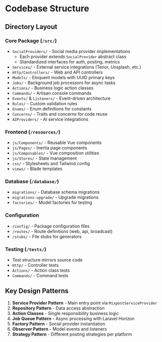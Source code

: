 # Codebase Structure

## Directory Layout

### Core Package (`/src/`)
- `SocialProviders/` - Social media provider implementations
  - Each provider extends `SocialProvider` abstract class
  - Standardized interfaces for auth, posting, metrics
- `Services/` - External service integrations (Tenor, Unsplash, etc.)
- `Http/Controllers/` - Web and API controllers
- `Models/` - Eloquent models with UUID primary keys
- `Jobs/` - Background job processors for async tasks
- `Actions/` - Business logic action classes
- `Commands/` - Artisan console commands
- `Events/` & `Listeners/` - Event-driven architecture
- `Rules/` - Custom validation rules
- `Enums/` - Enum definitions for constants
- `Concerns/` - Traits and concerns for code reuse
- `AIProviders/` - AI service integrations

### Frontend (`/resources/`)
- `js/Components/` - Reusable Vue components
- `js/Pages/` - Inertia page components
- `js/Composables/` - Vue composition utilities
- `js/Stores/` - State management
- `css/` - Stylesheets and Tailwind config
- `views/` - Blade templates

### Database (`/database/`)
- `migrations/` - Database schema migrations
- `migrations-upgrade/` - Upgrade migrations
- `factories/` - Model factories for testing

### Configuration
- `/config/` - Package configuration files
- `/routes/` - Route definitions (web, api, broadcast)
- `/stubs/` - File stubs for generators

### Testing (`/tests/`)
- Test structure mirrors source code
- `Http/` - Controller tests
- `Actions/` - Action class tests
- `Commands/` - Command tests

## Key Design Patterns

1. **Service Provider Pattern** - Main entry point via `MixpostServiceProvider`
2. **Repository Pattern** - Data access abstraction
3. **Action Classes** - Single responsibility business logic
4. **Job Queue Pattern** - Async processing with Laravel Horizon
5. **Factory Pattern** - Social provider instantiation
6. **Observer Pattern** - Model events and listeners
7. **Strategy Pattern** - Different posting strategies per platform